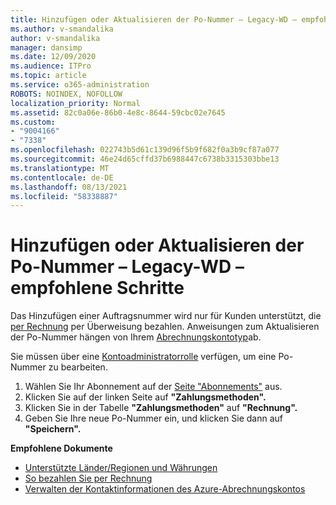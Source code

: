 ```yaml
---
title: Hinzufügen oder Aktualisieren der Po-Nummer – Legacy-WD – empfohlene Schritte
ms.author: v-smandalika
author: v-smandalika
manager: dansimp
ms.date: 12/09/2020
ms.audience: ITPro
ms.topic: article
ms.service: o365-administration
ROBOTS: NOINDEX, NOFOLLOW
localization_priority: Normal
ms.assetid: 82c0a06e-86b0-4e8c-8644-59cbc02e7645
ms.custom:
- "9004166"
- "7338"
ms.openlocfilehash: 022743b5d61c139d96f5b9f682f0a3b9cf87a077
ms.sourcegitcommit: 46e24d65cffd37b6988447c6738b3315303bbe13
ms.translationtype: MT
ms.contentlocale: de-DE
ms.lasthandoff: 08/13/2021
ms.locfileid: "58338887"
---
```

# <a name="add-or-update-po-number---legacy-wd---recommended-steps"></a>Hinzufügen oder Aktualisieren der Po-Nummer – Legacy-WD – empfohlene Schritte

Das Hinzufügen einer Auftragsnummer wird nur für Kunden unterstützt, die [per Rechnung](https://docs.microsoft.com/azure/cost-management-billing/manage/pay-by-invoice) per Überweisung bezahlen. Anweisungen zum Aktualisieren der Po-Nummer hängen von Ihrem [Abrechnungskontotyp](https://docs.microsoft.com/azure/cost-management-billing/manage/view-all-accounts)ab.

Sie müssen über eine [Kontoadministratorrolle](https://docs.microsoft.com/azure/role-based-access-control/rbac-and-directory-admin-roles) verfügen, um eine Po-Nummer zu bearbeiten.

1. Wählen Sie Ihr Abonnement auf der [Seite "Abonnements"](https://ms.portal.azure.com/#blade/Microsoft_Azure_Billing/SubscriptionsBlade) aus.
2. Klicken Sie auf der linken Seite auf **"Zahlungsmethoden".**
3. Klicken Sie in der Tabelle **"Zahlungsmethoden"** auf **"Rechnung".** 
4. Geben Sie Ihre neue Po-Nummer ein, und klicken Sie dann auf **"Speichern".**

**Empfohlene Dokumente**

- [Unterstützte Länder/Regionen und Währungen](https://azure.microsoft.com/pricing/faq/) 
- [So bezahlen Sie per Rechnung](https://docs.microsoft.com/azure/cost-management-billing/manage/pay-by-invoice) 
- [Verwalten der Kontaktinformationen des Azure-Abrechnungskontos](https://docs.microsoft.com/azure/cost-management-billing/manage/change-azure-account-profile)


